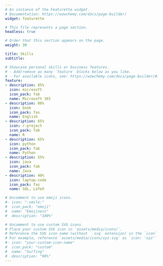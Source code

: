 ```yaml
---
# An instance of the Featurette widget.
# Documentation: https://wowchemy.com/docs/page-builder/
widget: featurette

# This file represents a page section.
headless: true

# Order that this section appears on the page.
weight: 30

title: Skills
subtitle:

# Showcase personal skills or business features.
# - Add/remove as many `feature` blocks below as you like.
# - For available icons, see: https://wowchemy.com/docs/page-builder/#icons
feature:
- description: 85%
  icon: microsoft
  icon_pack: fab
  name: Microsoft 365
- description: 80%
  icon: book
  icon_pack: fas
  name: English
- description: 65%
  icon: r-project
  icon_pack: fab
  name: R
- description: 65%
  icon: python
  icon_pack: fab
  name: Python
- description: 55%
  icon: java
  icon_pack: fab
  name: Java
- description: 40%
  icon: laptop-code
  icon_pack: fas
  name: SQL, LaTeX

# Uncomment to use emoji icons.
#- icon: ":smile:"
#  icon_pack: "emoji"
#  name: "Emojiness"
#  description: "100%"  

# Uncomment to use custom SVG icons.
# Place your custom SVG icon in `assets/media/icons/`.
# Reference the SVG icon name (without `.svg` extension) in the `icon` field.
# For example, reference `assets/media/icons/xyz.svg` as `icon: 'xyz'`
#- icon: "your-custom-icon-name"
#  icon_pack: "custom"
#  name: "Surfing"
#  description: "90%"
---
```


